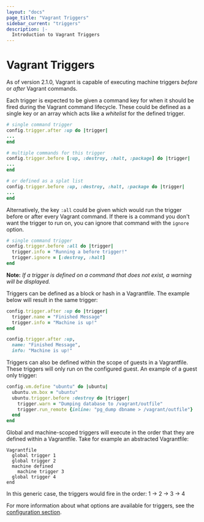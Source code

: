 ```yaml
---
layout: "docs"
page_title: "Vagrant Triggers"
sidebar_current: "triggers"
description: |-
  Introduction to Vagrant Triggers
---
```


# Vagrant Triggers

As of version 2.1.0, Vagrant is capable of executing machine triggers _before_ or
_after_ Vagrant commands.

Each trigger is expected to be given a command key for when it should be fired
during the Vagrant command lifecycle. These could be defined as a single key or
an array which acts like a _whitelist_ for the defined trigger.


```ruby
# single command trigger
config.trigger.after :up do |trigger|
...
end

# multiple commands for this trigger
config.trigger.before [:up, :destroy, :halt, :package] do |trigger|
...
end

# or defined as a splat list
config.trigger.before :up, :destroy, :halt, :package do |trigger|
...
end
```

Alternatively, the key `:all` could be given which would run the trigger before
or after every Vagrant command. If there is a command you don't want the trigger
to run on, you can ignore that command with the `ignore` option.

```ruby
# single command trigger
config.trigger.before :all do |trigger|
  trigger.info = "Running a before trigger!"
  trigger.ignore = [:destroy, :halt]
end
```

__Note:__ _If a trigger is defined on a command that does not exist, a warning
will be displayed._

Triggers can be defined as a block or hash in a Vagrantfile. The example below
will result in the same trigger:


```ruby
config.trigger.after :up do |trigger|
  trigger.name = "Finished Message"
  trigger.info = "Machine is up!"
end

config.trigger.after :up,
  name: "Finished Message",
  info: "Machine is up!"
```

Triggers can also be defined within the scope of guests in a Vagrantfile. These
triggers will only run on the configured guest. An example of a guest only trigger:

```ruby
config.vm.define "ubuntu" do |ubuntu|
  ubuntu.vm.box = "ubuntu"
  ubuntu.trigger.before :destroy do |trigger|
    trigger.warn = "Dumping database to /vagrant/outfile"
    trigger.run_remote {inline: "pg_dump dbname > /vagrant/outfile"}
  end
end
```

Global and machine-scoped triggers will execute in the order that they are
defined within a Vagrantfile. Take for example an abstracted Vagrantfile:

```
Vagrantfile
  global trigger 1
  global trigger 2
  machine defined
    machine trigger 3
  global trigger 4
end
```

In this generic case, the triggers would fire in the order: 1 -> 2 -> 3 -> 4

For more information about what options are available for triggers, see the
[configuration section](/docs/triggers/configuration.html).
